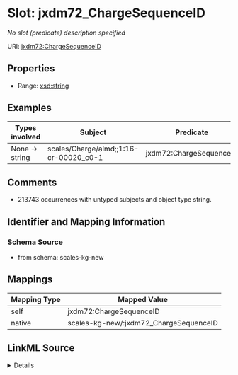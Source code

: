 

# Slot: jxdm72_ChargeSequenceID


_No slot (predicate) description specified_





URI: [jxdm72:ChargeSequenceID](http://release.niem.gov/niem/domains/jxdm/7.2/#ChargeSequenceID)



<!-- no inheritance hierarchy -->








## Properties

* Range: [xsd:string](xsd:string)






## Examples

| Types involved | Subject | Predicate | Object |
| --- | --- | --- | --- |
| None → string | scales/Charge/almd;;1:16-cr-00020_c0-1 | jxdm72:ChargeSequenceID | 1 |


## Comments

* 213743 occurrences with untyped subjects and object type string.

## Identifier and Mapping Information







### Schema Source


* from schema: scales-kg-new




## Mappings

| Mapping Type | Mapped Value |
| ---  | ---  |
| self | jxdm72:ChargeSequenceID |
| native | scales-kg-new/:jxdm72_ChargeSequenceID |




## LinkML Source

<details>

```yaml
name: jxdm72_ChargeSequenceID
description: No slot (predicate) description specified
comments:
- 213743 occurrences with untyped subjects and object type string.
examples:
- description: None → string
  object:
    example_object: '1'
    example_object_type: string
    example_predicate: jxdm72:ChargeSequenceID
    example_subject: scales/Charge/almd;;1:16-cr-00020_c0-1
    example_subject_type: None
from_schema: scales-kg-new
rank: 1000
slot_uri: jxdm72:ChargeSequenceID
alias: jxdm72_ChargeSequenceID
range: string

```
</details>